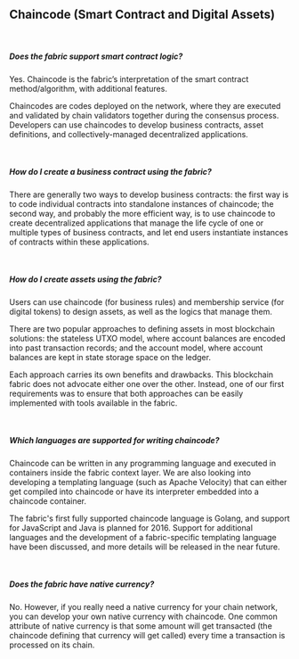 ## Chaincode (Smart Contract and Digital Assets)

&nbsp;
##### Does the fabric support smart contract logic?
Yes. Chaincode is the fabric’s interpretation of the smart contract method/algorithm, with additional features.

Chaincodes are codes deployed on the network, where they are executed and validated by chain validators together during the consensus process. Developers can use chaincodes to develop business contracts, asset definitions, and collectively-managed decentralized applications.

&nbsp;
##### How do I create a business contract using the fabric?
There are generally two ways to develop business contracts: the first way is to code individual contracts into standalone instances of chaincode; the second way, and probably the more efficient way, is to use chaincode to create decentralized applications that manage the life cycle of one or multiple types of business contracts, and let end users instantiate instances of contracts within these applications. 

&nbsp;
##### How do I create assets using the fabric?
Users can use chaincode (for business rules) and membership service (for digital tokens) to design assets, as well as the logics that manage them.

There are two popular approaches to defining assets in most blockchain solutions: the stateless UTXO model, where account balances are encoded into past transaction records; and the account model, where account balances are kept in state storage space on the ledger.

Each approach carries its own benefits and drawbacks. This blockchain fabric does not advocate either one over the other. Instead, one of our first requirements was to ensure that both approaches can be easily implemented with tools available in the fabric.

&nbsp;
##### Which languages are supported for writing chaincode?
Chaincode can be written in any programming language and executed in containers inside the fabric context layer. We are also looking into developing a templating language (such as Apache Velocity) that can either get compiled into chaincode or have its interpreter embedded into a chaincode container.

The fabric's first fully supported chaincode language is Golang, and support for JavaScript and Java is planned for 2016. Support for additional languages and the development of a fabric-specific templating language have been discussed, and more details will be released in the near future.

&nbsp;
##### Does the fabric have native currency?
No. However, if you really need a native currency for your chain network, you can develop your own native currency with chaincode. One common attribute of native currency is that some amount will get transacted (the chaincode defining that currency will get called) every time a transaction is processed on its chain.
